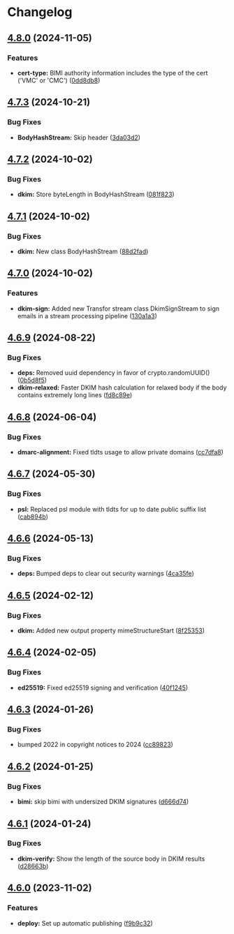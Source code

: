 # Changelog

## [4.8.0](https://github.com/postalsys/mailauth/compare/v4.7.3...v4.8.0) (2024-11-05)


### Features

* **cert-type:** BIMI authority information includes the type of the cert ('VMC' or 'CMC') ([0dd8db8](https://github.com/postalsys/mailauth/commit/0dd8db81b2ffc8b9d84d1a4396c65bfa9a347088))

## [4.7.3](https://github.com/postalsys/mailauth/compare/v4.7.2...v4.7.3) (2024-10-21)


### Bug Fixes

* **BodyHashStream:** Skip header ([3da03d2](https://github.com/postalsys/mailauth/commit/3da03d23baa90acb119c7946c2cd740a72ba069d))

## [4.7.2](https://github.com/postalsys/mailauth/compare/v4.7.1...v4.7.2) (2024-10-02)


### Bug Fixes

* **dkim:** Store byteLength in BodyHashStream ([081f823](https://github.com/postalsys/mailauth/commit/081f82340505d4beb88f12728919d851d35b6576))

## [4.7.1](https://github.com/postalsys/mailauth/compare/v4.7.0...v4.7.1) (2024-10-02)


### Bug Fixes

* **dkim:** New class BodyHashStream ([88d2fad](https://github.com/postalsys/mailauth/commit/88d2fad329a9a6fc8ebc1da4efc1c4844ae49507))

## [4.7.0](https://github.com/postalsys/mailauth/compare/v4.6.9...v4.7.0) (2024-10-02)


### Features

* **dkim-sign:** Added new Transfor stream class DkimSignStream to sign emails in a stream processing pipeline ([130a1a3](https://github.com/postalsys/mailauth/commit/130a1a3812fac2ad710f244510ca60887c2d33a9))

## [4.6.9](https://github.com/postalsys/mailauth/compare/v4.6.8...v4.6.9) (2024-08-22)


### Bug Fixes

* **deps:** Removed uuid dependency in favor of crypto.randomUUID() ([0b5d8f5](https://github.com/postalsys/mailauth/commit/0b5d8f5328d0b82f75daea7fdbd74e1e76e8b642))
* **dkim-relaxed:** Faster DKIM hash calculation for relaxed body if the body contains extremely long lines ([fd8c89e](https://github.com/postalsys/mailauth/commit/fd8c89edd87a114464f99ebf79a1e903a8287876))

## [4.6.8](https://github.com/postalsys/mailauth/compare/v4.6.7...v4.6.8) (2024-06-04)


### Bug Fixes

* **dmarc-alignment:** Fixed tldts usage to allow private domains ([cc7dfa8](https://github.com/postalsys/mailauth/commit/cc7dfa8d820c1a4112602340192010354d51cd52))

## [4.6.7](https://github.com/postalsys/mailauth/compare/v4.6.6...v4.6.7) (2024-05-30)


### Bug Fixes

* **psl:** Replaced psl module with tldts for up to date public suffix list ([cab894b](https://github.com/postalsys/mailauth/commit/cab894b54a3544b33a641f377783db67a43bec0e))

## [4.6.6](https://github.com/postalsys/mailauth/compare/v4.6.5...v4.6.6) (2024-05-13)


### Bug Fixes

* **deps:** Bumped deps to clear out security warnings ([4ca35fe](https://github.com/postalsys/mailauth/commit/4ca35fef37e37ae715c420b8a52c7cb202e4b360))

## [4.6.5](https://github.com/postalsys/mailauth/compare/v4.6.4...v4.6.5) (2024-02-12)


### Bug Fixes

* **dkim:** Added new output property mimeStructureStart ([8f25353](https://github.com/postalsys/mailauth/commit/8f25353fa6a67ba3e1f0c5091325007b2434a29d))

## [4.6.4](https://github.com/postalsys/mailauth/compare/v4.6.3...v4.6.4) (2024-02-05)


### Bug Fixes

* **ed25519:** Fixed ed25519 signing and verification ([40f1245](https://github.com/postalsys/mailauth/commit/40f12457d8f49f0ea21015fe4203b4de746ab7b8))

## [4.6.3](https://github.com/postalsys/mailauth/compare/v4.6.2...v4.6.3) (2024-01-26)


### Bug Fixes

* bumped 2022 in copyright notices to 2024 ([cc89823](https://github.com/postalsys/mailauth/commit/cc8982349d14b42a28581ebc52aa6de2e11b5be8))

## [4.6.2](https://github.com/postalsys/mailauth/compare/v4.6.1...v4.6.2) (2024-01-25)

### Bug Fixes

-   **bimi:** skip bimi with undersized DKIM signatures ([d666d74](https://github.com/postalsys/mailauth/commit/d666d7476cbcae8b3161c78a7e737559ad112fd9))

## [4.6.1](https://github.com/postalsys/mailauth/compare/v4.6.0...v4.6.1) (2024-01-24)

### Bug Fixes

-   **dkim-verify:** Show the length of the source body in DKIM results ([d28663b](https://github.com/postalsys/mailauth/commit/d28663b30b0bfaf07d395e9d3eaea044c9085657))

## [4.6.0](https://github.com/postalsys/mailauth/compare/v4.5.2...v4.6.0) (2023-11-02)

### Features

-   **deploy:** Set up automatic publishing ([f9b9c32](https://github.com/postalsys/mailauth/commit/f9b9c325e4dbac060114aa12c5887ea8c92c0bf8))
